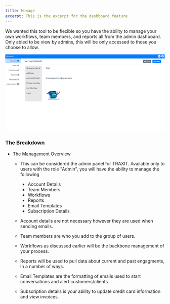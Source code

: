 ```yaml
---
title: Manage
excerpt: This is the excerpt for the dashboard feature
---
```


We wanted this tool to be flexible so you have the ability to manage your own workflows, team members, and reports all from the admin dashboard. Only abled to be view by admins, this will be only accessed to those you choose to allow.

![alt text](../static/img/manage-feature.png)

### The Breakdown

* The Management Overview
    * This can be considered the admin panel for TRAXIT. Available only to users with the role "Admin", you will have the ability to manage the following
        * Account Details
        * Team Members
        * Workflows
        * Reports
        * Email Templates
        * Subscription Details

    * Account details are not necessary however they are used when sending emails.
    * Team members are who you add to the group of users.
    * Workflows as discussed earlier will be the backbone management of your process.
    * Reports will be used to pull data about current and past engagments, in a number of ways.
    * Email Templates are the formatting of emails used to start conversations and alert customers/clients.
    * Subscription details is your ability to update credit card information and view invoices.